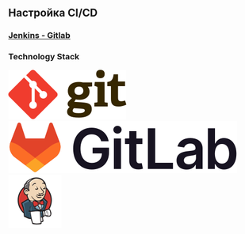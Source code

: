 ## Настройка CI/CD 


### [Jenkins - Gitlab](./src/images/pages/Java.md)

### Technology Stack
![Git](src/images/icons/Git.svg)
![GitLab](src/images/icons/GitLab.svg)
![Jenkins](src/images/icons/Jenkins.svg)



